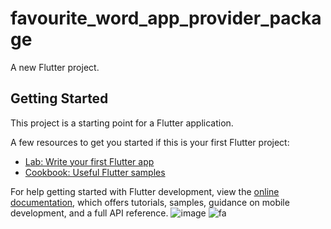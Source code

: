 # favourite_word_app_provider_package

A new Flutter project.

## Getting Started

This project is a starting point for a Flutter application.

A few resources to get you started if this is your first Flutter project:

- [Lab: Write your first Flutter app](https://docs.flutter.dev/get-started/codelab)
- [Cookbook: Useful Flutter samples](https://docs.flutter.dev/cookbook)

For help getting started with Flutter development, view the
[online documentation](https://docs.flutter.dev/), which offers tutorials,
samples, guidance on mobile development, and a full API reference.
![image](https://user-images.githubusercontent.com/93175540/225102582-377ee753-2fa4-4e70-93be-13bfe3ee0e86.png)
![fa](https://user-images.githubusercontent.com/93175540/225103056-ec1694f0-f022-4e62-a806-1bc8e8e2aae1.png)
